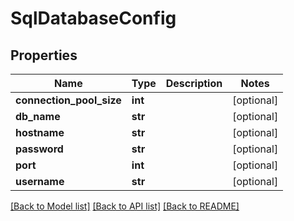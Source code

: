 # SqlDatabaseConfig

## Properties
Name | Type | Description | Notes
------------ | ------------- | ------------- | -------------
**connection_pool_size** | **int** |  | [optional] 
**db_name** | **str** |  | [optional] 
**hostname** | **str** |  | [optional] 
**password** | **str** |  | [optional] 
**port** | **int** |  | [optional] 
**username** | **str** |  | [optional] 

[[Back to Model list]](../README.md#documentation-for-models) [[Back to API list]](../README.md#documentation-for-api-endpoints) [[Back to README]](../README.md)


